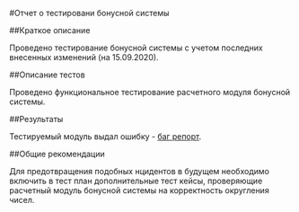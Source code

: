 #Отчет о тестировани бонусной системы

##Краткое описание

Проведено тестирование бонусной системы с учетом последних внесенных изменений (на 15.09.2020).

##Описание тестов

Проведено функциональное тестирование расчетного модуля бонусной системы. 

##Результаты

Тестируемый модуль выдал ошибку - [баг репорт](https://github.com/Kolobokes/Java_Lecture-2_Task-1/issues/1#issue-701445514).

##Общие рекомендации

Для предотвращения подобных нцидентов в будущем необходимо включить в тест план дополнительные тест кейсы, проверяющие расчетный модуль бонусной системы на корректность округления чисел.